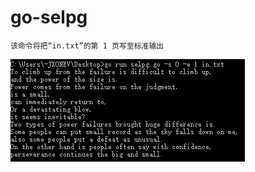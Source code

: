 # go-selpg

    该命令将把“in.txt”的第 1 页写至标准输出
![](https://github.com/JXONEV/go-selpg/raw/master/image/2.png)

